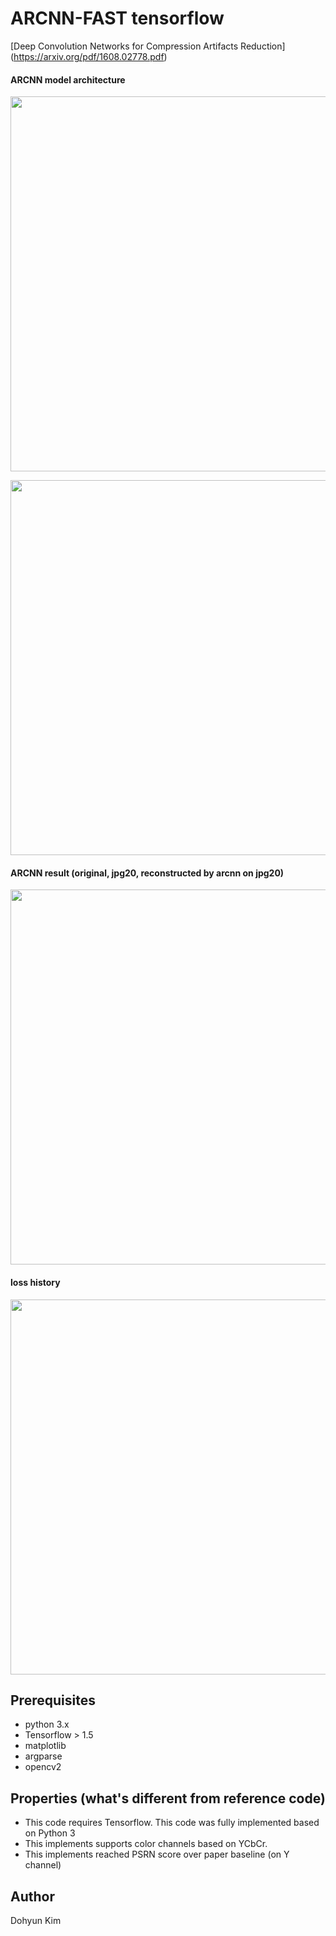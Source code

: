 
# ARCNN-FAST tensorflow
[Deep Convolution Networks for Compression Artifacts Reduction] (https://arxiv.org/pdf/1608.02778.pdf)

#### ARCNN model architecture
</p>
<p align="center">
<img src="https://raw.githubusercontent.com/ppooiiuuyh/ARCNN-FAST/master/asset/arcnnmodel.png" width="600">
</p>

</p>
<p align="center">
<img src="https://raw.githubusercontent.com/ppooiiuuyh/ARCNN-FAST/master/asset/arcnnmodel2.png" width="600">
</p>


#### ARCNN result (original, jpg20, reconstructed by arcnn on jpg20)
</p>
<p align="center">
<img src="https://raw.githubusercontent.com/ppooiiuuyh/ARCNN-FAST/master/asset/arcnnresult.png" width="600">
</p>

#### loss history
</p>
<p align="center">
<img src="https://raw.githubusercontent.com/ppooiiuuyh/ARCNN-FAST/master/asset/losshist.png" width="600">
</p>





## Prerequisites
 * python 3.x
 * Tensorflow > 1.5
 * matplotlib
 * argparse
 * opencv2
 
## Properties (what's different from reference code)
 * This code requires Tensorflow. This code was fully implemented based on Python 3
 * This implements supports color channels based on YCbCr. 
 * This implements reached PSRN score over paper baseline (on Y channel)



## Author
Dohyun Kim



